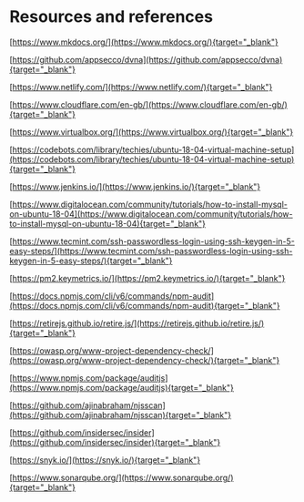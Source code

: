# Resources and references

[https://www.mkdocs.org/](https://www.mkdocs.org/){target="_blank"}

[https://github.com/appsecco/dvna](https://github.com/appsecco/dvna){target="_blank"}

[https://www.netlify.com/](https://www.netlify.com/){target="_blank"}

[https://www.cloudflare.com/en-gb/](https://www.cloudflare.com/en-gb/){target="_blank"}

[https://www.virtualbox.org/](https://www.virtualbox.org/){target="_blank"}

[https://codebots.com/library/techies/ubuntu-18-04-virtual-machine-setup](https://codebots.com/library/techies/ubuntu-18-04-virtual-machine-setup){target="_blank"}

[https://www.jenkins.io/](https://www.jenkins.io/){target="_blank"}

[https://www.digitalocean.com/community/tutorials/how-to-install-mysql-on-ubuntu-18-04](https://www.digitalocean.com/community/tutorials/how-to-install-mysql-on-ubuntu-18-04){target="_blank"}

[https://www.tecmint.com/ssh-passwordless-login-using-ssh-keygen-in-5-easy-steps/](https://www.tecmint.com/ssh-passwordless-login-using-ssh-keygen-in-5-easy-steps/){target="_blank"}

[https://pm2.keymetrics.io/](https://pm2.keymetrics.io/){target="_blank"}

[https://docs.npmjs.com/cli/v6/commands/npm-audit](https://docs.npmjs.com/cli/v6/commands/npm-audit){target="_blank"}

[https://retirejs.github.io/retire.js/](https://retirejs.github.io/retire.js/){target="_blank"}

[https://owasp.org/www-project-dependency-check/](https://owasp.org/www-project-dependency-check/){target="_blank"}

[https://www.npmjs.com/package/auditjs](https://www.npmjs.com/package/auditjs){target="_blank"}

[https://github.com/ajinabraham/njsscan](https://github.com/ajinabraham/njsscan){target="_blank"}

[https://github.com/insidersec/insider](https://github.com/insidersec/insider){target="_blank"}

[https://snyk.io/](https://snyk.io/){target="_blank"}

[https://www.sonarqube.org/](https://www.sonarqube.org/){target="_blank"}